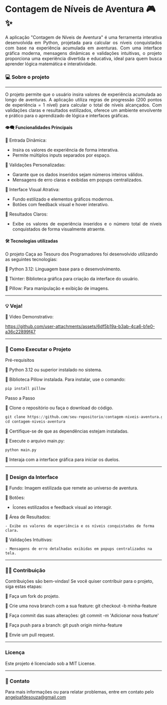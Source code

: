 # Contagem de Níveis de Aventura 🎮✨

<div align="justify">A aplicação "Contagem de Níveis de Aventura" é uma ferramenta interativa desenvolvida em Python, projetada para calcular os níveis conquistados com base na experiência acumulada em aventuras. Com uma interface gráfica moderna, mensagens dinâmicas e validações intuitivas, o projeto proporciona uma experiência divertida e educativa, ideal para quem busca aprender lógica matemática e interatividade.</div>

### 💻 Sobre o projeto
---

<div align="justify">O projeto permite que o usuário insira valores de experiência acumulada ao longo de aventuras. A aplicação utiliza regras de progressão (200 pontos de experiência = 1 nível) para calcular o total de níveis alcançados. Com validações claras e resultados estilizados, oferece um ambiente envolvente e prático para o aprendizado de lógica e interfaces gráficas.


#### 👁️‍🗨️ Funcionalidades Principais

🔹 Entrada Dinâmica:

   - Insira os valores de experiência de forma interativa.
   - Permite múltiplos inputs separados por espaço.

🔹 Validações Personalizadas:

   - Garante que os dados inseridos sejam números inteiros válidos.
   - Mensagens de erro claras e exibidas em popups centralizados.

🔹 Interface Visual Atrativa:

   - Fundo estilizado e elementos gráficos modernos.
   - Botões com feedback visual e hover interativo.

🔹 Resultados Claros:

   - Exibe os valores de experiência inseridos e o número total de níveis conquistados de forma visualmente atraente.

</div>

#### 🛠 Tecnologias utilizadas

O projeto Caça ao Tesouro dos Programadores foi desenvolvido utilizando as seguintes tecnologias:

🔹 Python 3.12: Linguagem base para o desenvolvimento.

🔹 Tkinter: Biblioteca gráfica para criação da interface do usuário.

🔹 Pillow: Para manipulação e exibição de imagens.

---

### 💡 Veja!

🔹 Video Demonstrativo:




https://github.com/user-attachments/assets/6df5b19a-b3ab-4ca6-b1e0-a36c22899f47




---

### 🔧 Como Executar o Projeto
Pré-requisitos

🔹 Python 3.12 ou superior instalado no sistema.

🔹 Biblioteca Pillow instalada. Para instalar, use o comando:

```python
pip install pillow
```
Passo a Passo

🔹 Clone o repositório ou faça o download do código.
```python
git clone https://github.com/seu-repositorio/contagem-niveis-aventura.git
cd contagem-niveis-aventura
```
🔹 Certifique-se de que as dependências estejam instaladas.

🔹 Execute o arquivo main.py:
```python
python main.py
```
🔹 Interaja com a interface gráfica para iniciar os duelos.

---

### 🎨 Design da Interface

🔹 Fundo: Imagem estilizada que remete ao universo de aventura.

🔹 Botões:

   - Ícones estilizados e feedback visual ao interagir.

🔹 Área de Resultados:

    - Exibe os valores de experiência e os níveis conquistados de forma clara.

🔹 Validações Intuitivas:

    - Mensagens de erro detalhadas exibidas em popups centralizados na tela.

---

###  🤝🏻 Contribuição

Contribuições são bem-vindas! Se você quiser contribuir para o projeto, siga estas etapas:

🔹 Faça um fork do projeto.

🔹 Crie uma nova branch com a sua feature: git checkout -b minha-feature

🔹 Faça commit das suas alterações: git commit -m 'Adicionar nova feature'

🔹 Faça push para a branch: git push origin minha-feature

🔹 Envie um pull request.

---
### Licença

Este projeto é licenciado sob a MIT License.

---
### 📧 Contato
Para mais informações ou para relatar problemas, entre em contato pelo angeloafdesouza@gmail.com
